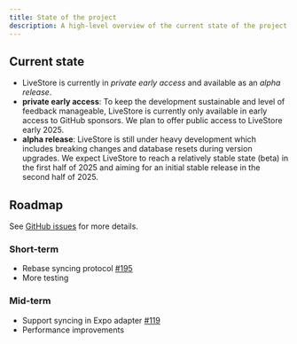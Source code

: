 ```yaml
---
title: State of the project
description: A high-level overview of the current state of the project.
---
```


## Current state

- LiveStore is currently in *private early access* and available as an *alpha release*.
- **private early access**: To keep the development sustainable and level of feedback manageable, LiveStore is currently only available in early access to GitHub sponsors. We plan to offer public access to LiveStore early 2025.
- **alpha release**: LiveStore is still under heavy development which includes breaking changes and database resets during version upgrades. We expect LiveStore to reach a relatively stable state (beta) in the first half of 2025 and aiming for an initial stable release in the second half of 2025.

## Roadmap

See [GitHub issues](https://github.com/livestorejs/livestore/issues) for more details.

### Short-term

- Rebase syncing protocol [#195](https://github.com/livestorejs/livestore/issues/195)
- More testing

### Mid-term

- Support syncing in Expo adapter [#119](https://github.com/livestorejs/livestore/issues/119)
- Performance improvements

